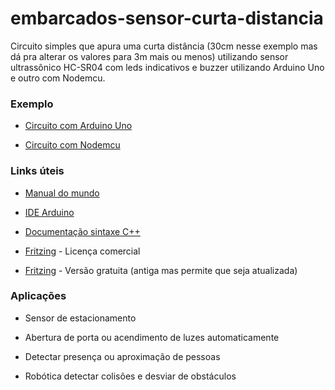 # embarcados-sensor-curta-distancia

Circuito simples que apura uma curta distância (30cm nesse exemplo mas dá pra alterar os valores para 3m mais ou menos) utilizando sensor ultrassônico HC-SR04 com leds indicativos e buzzer utilizando Arduino Uno e outro com Nodemcu.

 ### Exemplo 
 
 - [Circuito com Arduino Uno](https://github.com/sganzerla/arduino-sensor-curta-distancia/tree/master/arduino-sensor-curta-distancia)
 
 - [Circuito com Nodemcu](https://github.com/sganzerla/arduino-sensor-curta-distancia/tree/master/nodemcu-sensor-curta-distancia)


### Links úteis

- [Manual do mundo](https://www.youtube.com/watch?v=vEdYjAbzrAE&list=PLYjrJH3e_wDPwKigz0AcIgzk9BF4lqDuy)

- [IDE Arduino](https://www.arduino.cc/en/Main/Software)
 
- [Documentação sintaxe C++](https://www.arduino.cc/reference/en/)

- [Fritzing](https://fritzing.org/home/) - Licença comercial

- [Fritzing](https://softfamous.com/fritzing/download/) - Versão gratuita (antiga mas permite que seja atualizada)
 
###  Aplicações
 
 - Sensor de estacionamento 
 
 - Abertura de porta ou acendimento de luzes automaticamente

 - Detectar presença ou aproximação de pessoas

 - Robótica detectar colisões e desviar de obstáculos
